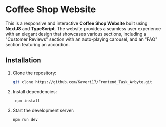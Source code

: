 # Coffee Shop Website

This is a responsive and interactive **Coffee Shop Website** built using **NextJS** and **TypeScript**. The website provides a seamless user experience with an elegant design that showcases various sections, including a "Customer Reviews" section with an auto-playing carousel, and an "FAQ" section featuring an accordion.


## Installation

1. Clone the repository:
   ```bash
   git clone https://github.com/Kaveri17/Frontend_Task_Arbyte.git

2. Install dependencies:
   ```bash
    npm install

3. Start the development server:
    ```bash
    npm run dev
